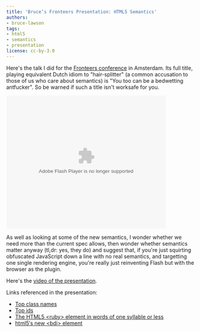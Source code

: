 ```yaml
---
title: 'Bruce’s Fronteers Presentation: HTML5 Semantics'
authors:
- bruce-lawson
tags:
- html5
- semantics
- presentation
license: cc-by-3.0
---
```


<p>Here&#39;s the talk I did for the <a href="http://fronteers.nl/congres/2011">Fronteers conference</a> in Amsterdam. Its full title, playing equivalent Dutch idiom to &quot;hair-splitter&quot; (a common accusation to those of us who care about semantics) is &quot;You too can be a bedwetting antfucker&quot;. So be warned if such a title isn&#39;t worksafe for you.</p>

<object id="__sse9588237" width="425" height="355">
	<param name="movie" value="http://static.slidesharecdn.com/swf/ssplayer2.swf?doc=bruce-lawson-fronteers-antfucker-111007023547-phpapp02&amp;stripped_title=you-too-can-be-a-bedwetting-antfucker-bruce-lawson-opera-fronteers-2011&amp;userName=brucelawson" />
	<param name="allowFullScreen" value="true" />
	<param name="allowScriptAccess" value="never" />
	<embed name="__sse9588237" src="http://static.slidesharecdn.com/swf/ssplayer2.swf?doc=bruce-lawson-fronteers-antfucker-111007023547-phpapp02&amp;stripped_title=you-too-can-be-a-bedwetting-antfucker-bruce-lawson-opera-fronteers-2011&amp;userName=brucelawson" type="application/x-shockwave-flash" allowfullscreen="true" width="425" height="355" allowscriptaccess="never" />
</object>

<p>As well as looking at some of the new semantics, I wonder whether we need more than the current spec allows, then wonder whether semantics matter anyway (tl,dr: yes, they do) and suggest that, if you&#39;re just squirting obfuscated JavaScript down a line with no real semantics, and targetting one single rendering engine, you&#39;re really just reinventing Flash but with the browser as  the plugin.</p>

<p>Here&#39;s the <a href="http://vimeo.com/31380928">video of the presentation</a>.</p>
<p>Links referenced in the presentation:</p>
<ul>
<li><a href="/blog/presentation-html5-and-accessibility-sitting-in-a-tree-4/classlist-url.htm">Top class names</a></li><li><a href="/blog/presentation-html5-and-accessibility-sitting-in-a-tree-4/idlist-url.htm">Top ids</a></li>
<li><a href="http://daniemon.com/blog/the-html5-ruby-element/">The HTML5 &lt;ruby&gt; element in words of one syllable or less</a></li>
<li><a href="">html5′s new &lt;bdi&gt; element</a></li>
</ul>
